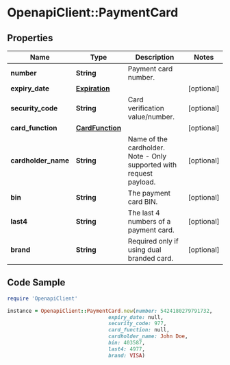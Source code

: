 # OpenapiClient::PaymentCard

## Properties

Name | Type | Description | Notes
------------ | ------------- | ------------- | -------------
**number** | **String** | Payment card number. | 
**expiry_date** | [**Expiration**](Expiration.md) |  | [optional] 
**security_code** | **String** | Card verification value/number. | [optional] 
**card_function** | [**CardFunction**](CardFunction.md) |  | [optional] 
**cardholder_name** | **String** | Name of the cardholder. Note - Only supported with request payload. | [optional] 
**bin** | **String** | The payment card BIN. | [optional] 
**last4** | **String** | The last 4 numbers of a payment card. | [optional] 
**brand** | **String** | Required only if using dual branded card. | [optional] 

## Code Sample

```ruby
require 'OpenapiClient'

instance = OpenapiClient::PaymentCard.new(number: 5424180279791732,
                                 expiry_date: null,
                                 security_code: 977,
                                 card_function: null,
                                 cardholder_name: John Doe,
                                 bin: 403587,
                                 last4: 4977,
                                 brand: VISA)
```


